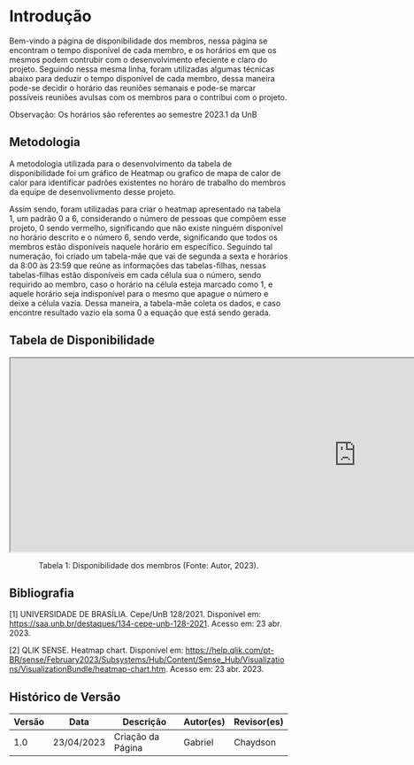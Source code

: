 # Introdução

Bem-vindo a página de disponibilidade dos membros, nessa página se encontram o tempo disponível de cada membro, e os horários em que os mesmos podem contrubir com o desenvolvimento efeciente e claro do projeto. Seguindo nessa mesma linha, foram utilizadas algumas técnicas abaixo para deduzir o tempo disponível de cada membro, dessa maneira pode-se decidir o horário das reuniões semanais e pode-se marcar possíveis reuniões avulsas com os membros para o contribui com o projeto.

Observação: Os horários são referentes ao semestre 2023.1 da UnB

## Metodologia

A metodologia utilizada para o desenvolvimento da tabela de disponibilidade foi um gráfico de Heatmap ou grafico de mapa de calor de calor para identificar padrões existentes no horáro de trabalho do membros da equipe de desenvolivmento desse projeto.

Assim sendo, foram utilizadas para criar o heatmap apresentado na tabela 1, um padrão 0 a 6, considerando o número de pessoas que compõem esse projeto, 0 sendo vermelho, significando que não existe ninguém disponível no horário descrito e o número 6, sendo verde, significando que todos os membros estão disponíveis naquele horário em específico. Seguindo tal numeração, foi criado um tabela-mãe que vai de segunda a sexta e horários da 8:00 às 23:59 que reúne as informações das tabelas-filhas, nessas tabelas-filhas estão disponíveis em cada célula sua o número, sendo requirido ao membro, caso o horário na célula esteja marcado como 1, e aquele horário seja indisponível para o mesmo que apague o número e deixe a célula vazia. Dessa maneira, a tabela-mãe coleta os dados, e caso encontre resultado vazio ela soma 0 a equação que está sendo gerada.

## Tabela de Disponibilidade

<!-- <iframe  width="1250px" height="350px"   style="overflow: hidden; margin-bottom: 5px;"src="https://docs.google.com/spreadsheets/d/e/2PACX-1vQrLWWkcJGJOv-Ews2B3V1Aabnkz0WwaZ0UzpZ3-GS2qahl9SbZYwWfiefI8WeoAO2QmanwSy39RH9s/pubhtml"></iframe> -->

<iframe width="1250px" height="350px" src="https://docs.google.com/spreadsheets/d/e/2PACX-1vQrLWWkcJGJOv-Ews2B3V1Aabnkz0WwaZ0UzpZ3-GS2qahl9SbZYwWfiefI8WeoAO2QmanwSy39RH9s/pubhtml?widget=true&amp;headers=false"></iframe>

<div style="text-align: center">
<p> Tabela 1: Disponibilidade dos membros (Fonte: Autor, 2023). </p>
</div>

## Bibliografia

[1] UNIVERSIDADE DE BRASÍLIA. Cepe/UnB 128/2021. Disponível em: https://saa.unb.br/destaques/134-cepe-unb-128-2021. Acesso em: 23 abr. 2023.

[2] QLIK SENSE. Heatmap chart. Disponível em: https://help.qlik.com/pt-BR/sense/February2023/Subsystems/Hub/Content/Sense_Hub/Visualizations/VisualizationBundle/heatmap-chart.htm. Acesso em: 23 abr. 2023.

## Histórico de Versão

| Versão | Data       | Descrição          | Autor(es) | Revisor(es) |
| ------- | ---------- | -------------------- | --------- | ----------- |
| 1.0     | 23/04/2023 | Criação da Página | Gabriel   | Chaydson      |

